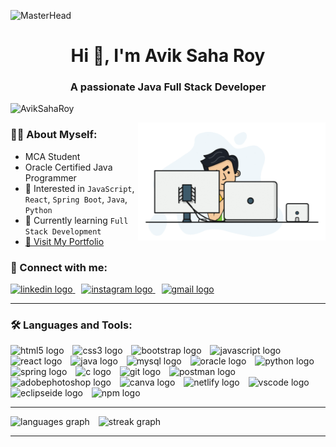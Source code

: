 ![MasterHead](https://raw.githubusercontent.com/PolarBearGG/PolarBearGG/master/web-developer.gif)
<h1 align="center">Hi 👋, I'm Avik Saha Roy</h1>
<h3 align="center">A passionate Java Full Stack Developer</h3>


<p align="left"> <img src="https://komarev.com/ghpvc/?username=AvikSahaRoy&label=Profile%20views&color=0e75b6&style=flat" alt="AvikSahaRoy" /> </p>

<img align="right" alt="Coding" width="300" src="https://raw.githubusercontent.com/rajpratyush/rajpratyush/master/me_1.gif" >

<h3>👨‍💻 About Myself:</h3>

- MCA Student
- Oracle Certified Java Programmer
- 👀 Interested in `JavaScript`, `React`, `Spring Boot`, `Java`, `Python`
- 🌱 Currently learning `Full Stack Development`
- <a href="https://aviksaharoy.github.io/">🔗 Visit My Portfolio</a>



<h3 align="left">🔗 Connect with me:</h3>
<div align="left">
  <a href="https://www.linkedin.com/in/aviksaharoy/" target="blank">
    <img src="https://skillicons.dev/icons?i=linkedin" height="40" alt="linkedin logo"  />
  </a>
  <img width="6" />
  <a href="https://www.instagram.com/aviksaharoy___/" target="blank">
    <img src="https://skillicons.dev/icons?i=instagram" height="40" alt="instagram logo"  />
  </a>
  <img width="6" />
  <a href="mailto:royavik63@gmail.com">
    <img src="https://raw.githubusercontent.com/maurodesouza/profile-readme-generator/master/src/assets/icons/social/gmail/default.svg" height="40" alt="gmail logo"  />
  </a>
  
</div>


<hr>

<!--
<h3 align="left">💻 Competitive coding:</h3>
<a href="https://www.codechef.com/users/avik09" target="blank"><img align="center" src="https://cdn.jsdelivr.net/npm/simple-icons@3.1.0/icons/codechef.svg" alt="https://www.codechef.com/users/avik09" height="30" width="40" /></a>
<a href="https://www.hackerrank.com/AvikSahaRoy" target="blank"><img align="center" src="https://raw.githubusercontent.com/rahuldkjain/github-profile-readme-generator/master/src/images/icons/Social/hackerrank.svg" alt="https://www.hackerrank.com/aviksaharoy" height="30" width="40" /></a>
<a href="https://leetcode.com/AvikSahaRoy/" target="blank"><img align="center" src="https://raw.githubusercontent.com/rahuldkjain/github-profile-readme-generator/master/src/images/icons/Social/leet-code.svg" alt="https://leetcode.com/aviksaharoy/" height="30" width="40" /></a>
</p>

<hr>

-->

<h3 align="left">🛠 Languages and Tools:</h3>
<div align="left">
  <img src="https://skillicons.dev/icons?i=html" height="40" alt="html5 logo"  />
  <img width="6" />
  <img src="https://skillicons.dev/icons?i=css" height="40" alt="css3 logo"  />
  <img width="6" />
  <img src="https://skillicons.dev/icons?i=bootstrap" height="40" alt="bootstrap logo"  />
  <img width="6" />
  <img src="https://skillicons.dev/icons?i=js" height="40" alt="javascript logo"  />
  <img width="6" />
  <img src="https://skillicons.dev/icons?i=react" height="40" alt="react logo"  />
  <img width="6" />
  <img src="https://skillicons.dev/icons?i=java" height="40" alt="java logo"  />
  <img width="6" />
  <img src="https://cdn.simpleicons.org/mysql/4479A1" height="40" alt="mysql logo"  />
  <img width="6" />
  <img src="https://cdn.jsdelivr.net/gh/devicons/devicon/icons/oracle/oracle-original.svg" height="40" alt="oracle logo"  />
  <img width="6" />
  <img src="https://skillicons.dev/icons?i=py" height="40" alt="python logo"  />
  <img width="6" />
  <img src="https://skillicons.dev/icons?i=spring" height="40" alt="spring logo"  />
  <img width="6" />
  <img src="https://skillicons.dev/icons?i=c" height="40" alt="c logo"  />
  <img width="6" />
  <img src="https://skillicons.dev/icons?i=git" height="40" alt="git logo"  />
  <img width="6" />
  <img src="https://skillicons.dev/icons?i=postman" height="40" alt="postman logo"  />
  <img width="6" />
  <img src="https://cdn.simpleicons.org/adobephotoshop/31A8FF" height="40" alt="adobephotoshop logo"  />
  <img width="6" />
  <img src="https://cdn.simpleicons.org/canva/00C4CC" height="40" alt="canva logo"  />
  <img width="6" />
  <img src="https://cdn.simpleicons.org/netlify/00C7B7" height="40" alt="netlify logo"  />
  <img width="6" />
  <img src="https://skillicons.dev/icons?i=vscode" height="40" alt="vscode logo"  />
  <img width="6" />
  <img src="https://skillicons.dev/icons?i=eclipse" height="40" alt="eclipseide logo"  />
  <img width="6" />
  <img src="https://cdn.simpleicons.org/npm/CB3837" height="40" alt="npm logo"  />
</div>

<hr>

<div align="left">
  <img src="https://github-readme-stats.vercel.app/api/top-langs?username=AvikSahaRoy&locale=en&hide_title=false&layout=compact&card_width=320&langs_count=11&theme=dark&hide_border=false&order=2" height="169" alt="languages graph"  />
  <img width="6" />
  <img src="https://streak-stats.demolab.com?user=AvikSahaRoy&locale=en&mode=daily&theme=dark&hide_border=false&border_radius=5&order=3" height="170" alt="streak graph"  />
</div>

<hr>

